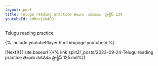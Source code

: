 ```yaml
---
layout: post
title: Telugu reading practice తెలుగు  చదవడం  ప్రాక్టీస్ 124
youtubeId: edRozjxK490
---
```

 
 
Telugu reading practice
 
 
 
 
 


{% include youtubePlayer.html id=page.youtubeId %}
 
[Next]({{ site.baseurl }}{% link  split2/_posts/2023-09-24-Telugu reading practice తెలుగు  చదవడం  ప్రాక్టీస్ 125.md%})
 
